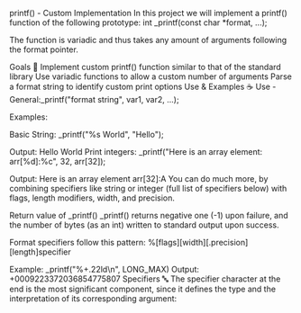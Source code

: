 printf() - Custom Implementation
In this project we will implement a printf() function of the following prototype: int _printf(const char *format, ...);

The function is variadic and thus takes any amount of arguments following the format pointer.

Goals 🎉
Implement custom printf() function similar to that of the standard library
Use variadic functions to allow a custom number of arguments
Parse a format string to identify custom print options
Use & Examples ☕️
Use - General:_printf("format string", var1, var2, ...);

Examples:

Basic String: _printf("%s World", "Hello");

Output: Hello World
Print integers: _printf("Here is an array element: arr[%d]:%c", 32, arr[32]);

Output: Here is an array element arr[32]:A
You can do much more, by combining specifiers like string or integer (full list of specifiers below) with flags, length modifiers, width, and precision.

Return value of _printf() _printf() returns negative one (-1) upon failure, and the number of bytes (as an int) written to standard output upon success.

Format specifiers follow this pattern: %[flags][width][.precision][length]specifier

Example: _printf("%+.22ld\n", LONG_MAX)
Output: +0009223372036854775807
Specifiers 🔤
The specifier character at the end is the most significant component, since it defines the type and the interpretation of its corresponding argument:
